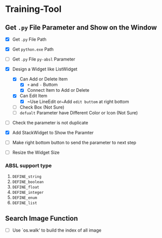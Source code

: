 # Training-Tool

## Get `.py` File Parameter and Show on the Window

- [x] Get `.py` File Path
- [x] Get `python.exe` Path
- [ ] Get `.py` File `py-absl` Parameter
- [x] Design a Widget like ListWidget
  - [x] Can Add or Delete Item
    - [x] `+` and `-` Buttom
    - [x] Connect Item to Add or Delete
  - [x] Can Edit Item
    - [x] ~Use LineEdit or~Add `edit buttom` at right bottom
  - [ ] Check Box (Not Sure)
  - [ ] `defualt` Parameter have Different Color or Icon (Not Sure)
- [ ] Check the parameter is not duplicate
- [x] Add StackWidget to Show the Paramter

- [ ] Make right bottom button to send the parameter to next step

- [ ] Resize the Widget Size

### ABSL support type

1. `DEFINE_string`
2. `DEFINE_boolean`
3. `DEFINE_float`
4. `DEFINE_integer`
5. `DEFINE_enum`
6. `DEFINE_list`

## Search Image Function

- [ ] Use `os.walk' to build the index of all image